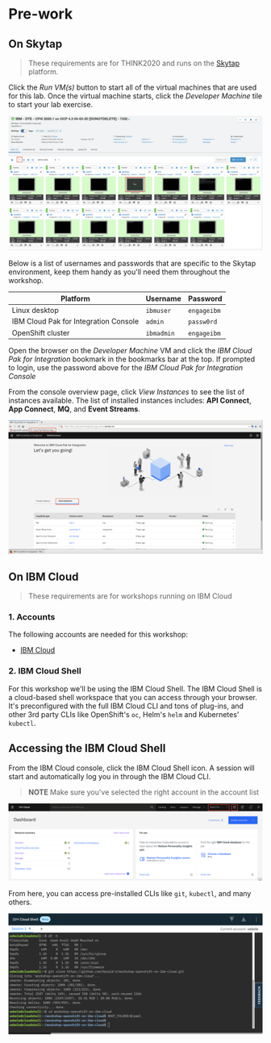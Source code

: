 # Pre-work

## On Skytap

> These requirements are for THINK2020 and runs on the [Skytap](https://cloud.skytap.com/) platform.

Click the *Run VM(s)* button to start all of the virtual machines that are used for this lab. Once the virtual machine starts, click the *Developer Machine* tile to start your lab exercise. 

![Start the VMs and log into the Developer Machine](images/skytap.png)

Below is a list of usernames and passwords that are specific to the Skytap environment, keep them handy as you'll need them throughout the workshop.

| **Platform** | **Username** | **Password** |
| - | - | - |
| Linux desktop | `ibmuser` | `engageibm` |
| IBM Cloud Pak for Integration Console | `admin` | `passw0rd` |
| OpenShift cluster | `ibmadmin` | `engageibm` |

Open the browser on the *Developer Machine* VM and click the *IBM Cloud Pak for Integration* bookmark in the bookmarks bar at the top. If prompted to login, use the password above for the *IBM Cloud Pak for Integration Console*

From the console overview page, click *View Instances* to see the list of instances available. The list of installed instances includes: **API Connect**, **App Connect**, **MQ**, and **Event Streams**.

![List of installed instances](images/cp4i-overview.png)

## On IBM Cloud

> These requirements are for workshops running on IBM Cloud

### 1. Accounts

The following accounts are needed for this workshop:

* [IBM Cloud](https://cloud.ibm.com)

### 2. IBM Cloud Shell

For this workshop we'll be using the IBM Cloud Shell. The IBM Cloud Shell is a cloud-based shell workspace that you can access through your browser. It's preconfigured with the full IBM Cloud CLI and tons of plug-ins, and other 3rd party CLIs like OpenShift's `oc`, Helm's `helm` and Kubernetes' `kubectl`.

## Accessing the IBM Cloud Shell

From the IBM Cloud console, click the IBM Cloud Shell icon. A session will start and automatically log you in through the IBM Cloud CLI.

> **NOTE** Make sure you've selected the right account in the account list

![Accessing the IBM Cloud Shell](images/access-shell.png)

From here, you can access pre-installed CLIs like `git`, `kubectl`, and many others.

![Using the IBM Cloud Shell](images/cloud-shell.png)
